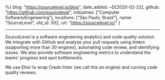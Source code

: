 %{
  blog: "https://sourcelevel.io/blog",
  date_added: ~D[2020-02-22],
  github: "https://github.com/sourcelevel",
  industries: ["Computer Software/Engineering"],
  locations: ["São Paulo, Brazil"],
  name: "SourceLevel",
  old_id: 502,
  url: "https://sourcelevel.io/"
}

---

SourceLevel is a software engineering analytics and code quality solution. We integrate with GitHub and analyze your pull requests using linters (supporting more than 30 engines), automating code review, and identifying issues. We also provide software engineering metrics to understand the teams' progress and spot bottlenecks.

We use Elixir to wrap Credo linter (we call this an engine) and running code quality reviews.
